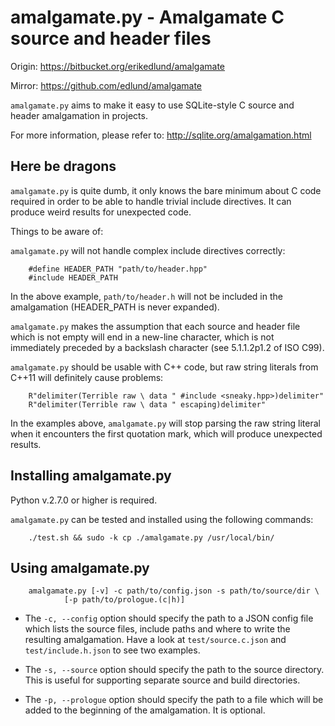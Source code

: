 
# amalgamate.py - Amalgamate C source and header files

Origin: https://bitbucket.org/erikedlund/amalgamate

Mirror: https://github.com/edlund/amalgamate

`amalgamate.py` aims to make it easy to use SQLite-style C source and header
amalgamation in projects.

For more information, please refer to: http://sqlite.org/amalgamation.html

## Here be dragons

`amalgamate.py` is quite dumb, it only knows the bare minimum about C code
required in order to be able to handle trivial include directives. It can
produce weird results for unexpected code.

Things to be aware of:

`amalgamate.py` will not handle complex include directives correctly:

        #define HEADER_PATH "path/to/header.hpp"
        #include HEADER_PATH

In the above example, `path/to/header.h` will not be included in the
amalgamation (HEADER_PATH is never expanded).

`amalgamate.py` makes the assumption that each source and header file which
is not empty will end in a new-line character, which is not immediately
preceded by a backslash character (see 5.1.1.2p1.2 of ISO C99).

`amalgamate.py` should be usable with C++ code, but raw string literals from
C++11 will definitely cause problems:

        R"delimiter(Terrible raw \ data " #include <sneaky.hpp>)delimiter"
        R"delimiter(Terrible raw \ data " escaping)delimiter"

In the examples above, `amalgamate.py` will stop parsing the raw string literal
when it encounters the first quotation mark, which will produce unexpected
results.

## Installing amalgamate.py

Python v.2.7.0 or higher is required.

`amalgamate.py` can be tested and installed using the following commands:

        ./test.sh && sudo -k cp ./amalgamate.py /usr/local/bin/

## Using amalgamate.py

        amalgamate.py [-v] -c path/to/config.json -s path/to/source/dir \
                [-p path/to/prologue.(c|h)]

 * The `-c, --config` option should specify the path to a JSON config file which
   lists the source files, include paths and where to write the resulting
   amalgamation. Have a look at `test/source.c.json` and `test/include.h.json`
   to see two examples.

 * The `-s, --source` option should specify the path to the source directory.
   This is useful for supporting separate source and build directories.

 * The `-p, --prologue` option should specify the path to a file which will be
   added to the beginning of the amalgamation. It is optional.

